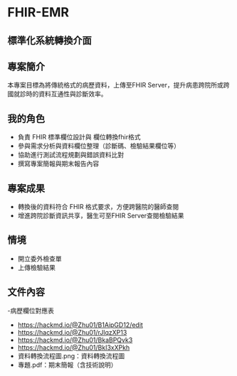 # FHIR-EMR
## 標準化系統轉換介面


## 專案簡介
本專案目標為將傳統格式的病歷資料，上傳至FHIR Server，提升病患跨院所或跨國就診時的資料互通性與診斷效率。

## 我的角色
- 負責 FHIR 標準欄位設計與 欄位轉換fhir格式
- 參與需求分析與資料欄位整理（診斷碼、檢驗結果欄位等）
- 協助進行測試流程規劃與錯誤資料比對
- 撰寫專案簡報與期末報告內容

## 專案成果
- 轉換後的資料符合 FHIR 格式要求，方便跨醫院的醫師查閱
- 增進跨院診斷資訊共享，醫生可至FHIR  Server查閱檢驗結果
## 情境
- 開立委外檢查單
- 上傳檢驗結果


## 文件內容
-病歷欄位對應表
- https://hackmd.io/@Zhu01/B1AipGD12/edit
- https://hackmd.io/@Zhu01/rJlqzXP13
- https://hackmd.io/@Zhu01/BkaBPQvk3
- https://hackmd.io/@Zhu01/BkI3xXPkh
- 資料轉換流程圖.png：資料轉換流程圖
- 專題.pdf：期末簡報（含技術說明）
